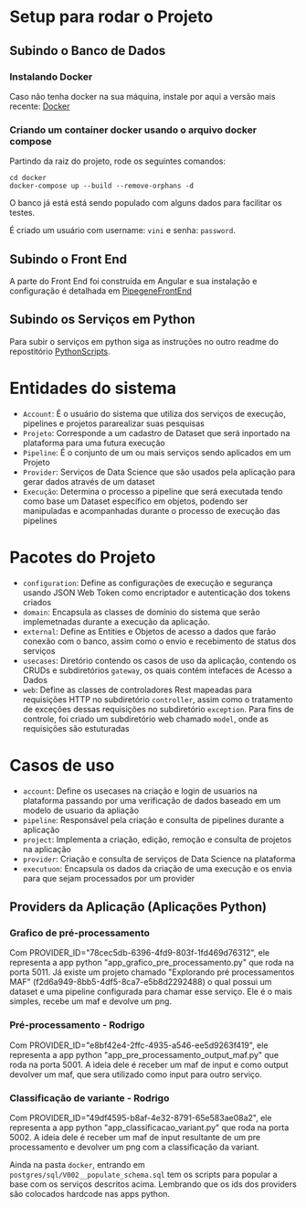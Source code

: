 # Setup para rodar o Projeto

## Subindo o Banco de Dados

### Instalando Docker

Caso não tenha docker na sua máquina, instale por aqui a versão mais recente: [Docker](https://www.docker.com/products/docker-desktop/)

### Criando um container docker usando o arquivo docker compose

Partindo da raiz do projeto, rode os seguintes comandos:

```
cd docker
docker-compose up --build --remove-orphans -d

```
O banco já está está sendo populado com alguns dados para facilitar os testes.

É criado um usuário com username: `vini` e senha: `password`.

## Subindo o Front End

A parte do Front End foi construída em Angular e sua instalação e configuração
é detalhada em [PipegeneFrontEnd](https://github.com/LucasGTeixeira/pipegene-frontend)

## Subindo os Serviços em Python

Para subir o serviços em python siga as instruções no outro readme do repostitório
[PythonScripts](https://github.com/viniciuslsilva/PipeGeneScripts).

# Entidades do sistema
- `Account`: É o usuário do sistema que utiliza dos serviços de execução, pipelines e projetos pararealizar suas pesquisas
- `Projeto`: Corresponde a um cadastro de Dataset que será inportado na plataforma para uma futura execução
- `Pipeline`: É o conjunto de um ou mais serviços sendo aplicados em um Projeto
- `Provider`: Serviços de Data Science que são usados pela aplicação para gerar dados através de um dataset
- `Execução`: Determina o processo a pipeline que será executada tendo como base um Dataset específico
  em objetos, podendo ser manipuladas e acompanhadas durante o processo de execução das pipelines

# Pacotes do Projeto
- `configuration`: Define as configurações de execução e segurança usando JSON Web Token como encriptador e autenticação dos tokens criados
- `domain`: Encapsula as classes de domínio do sistema que serão implemetnadas durante a execução da aplicação.
- `external`: Define as Entities e Objetos de acesso a dados que farão conexão com o banco, assim como o envio e recebimento de status dos serviços 
- `usecases`: Diretório contendo os casos de uso da aplicação, contendo os CRUDs e subdiretórios `gateway`, os quais contém intefaces de Acesso a Dados
- `web`: Define as classes de controladores Rest mapeadas para requisições HTTP no subdiretório `controller`, assim como o tratamento de exceções
  dessas requisições no subdiretório `exception`. Para fins de controle, foi criado um subdiretório web chamado `model`, onde as requisições são estuturadas 


# Casos de uso
- `account`: Define os usecases na criação e login de usuarios na plataforma passando por uma verificação de dados baseado em um modelo de usuario da apliação
- `pipeline`: Responsável pela criação e consulta de pipelines durante a aplicação
- `project`: Implementa a criação, edição, remoção e consulta de projetos na aplicação
- `provider`: Criação e consulta de serviços de Data Science na plataforma
- `executuon`: Encapsula os dados da criação de uma execução e os envia para que sejam processados por um provider


## Providers da Aplicação (Aplicações Python)
### Grafico de pré-processamento

Com PROVIDER_ID="78cec5db-6396-4fd9-803f-1fd469d76312", ele representa
a app python "app_grafico_pre_processamento.py" que roda na porta 5011. Já existe um projeto chamado
"Explorando pré processamentos MAF" (f2d6a949-8bb5-4df5-8ca7-e5b8d2292488) o qual possui um dataset e uma pipeline configurada
para chamar esse serviço. Ele é o mais simples, recebe um maf e devolve um png.

### Pré-processamento - Rodrigo

Com PROVIDER_ID="e8bf42e4-2ffc-4935-a546-ee5d9263f419", ele representa
a app python "app_pre_processamento_output_maf.py" que roda na porta 5001. A ideia dele é receber um maf de input
e como output devolver um maf, que sera utilizado como input para outro serviço.

### Classificação de variante - Rodrigo

Com PROVIDER_ID="49df4595-b8af-4e32-8791-65e583ae08a2", ele
representa a app python "app_classificacao_variant.py" que roda na porta 5002. A ideia dele é receber um maf de input
resultante de um pre processamento e devolver um png com a classificação da variant.

Ainda na pasta `docker`, entrando em `postgres/sql/V002__populate_schema.sql` tem os scripts para popular a base
com os serviços descritos acima. Lembrando que os ids dos providers são colocados hardcode nas apps python.


